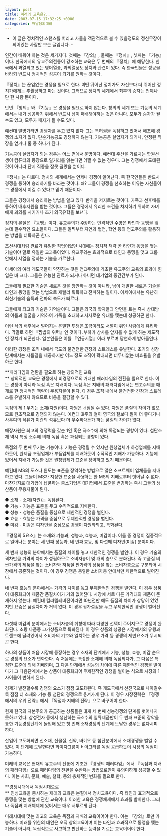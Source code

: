 ```yaml
---
layout: post
title: 미래의 교육은?..
date: 2003-07-15 17:32:25 +0900
categories: 깨달음의대화
---
```

- 이 글은 정치적인 스탠스를 버리고 사물을 객관적으로 볼 수 있을정도의 정신무장이 되어있는 사람만 보는 글입니다. -

인간이 배워야 하는 것은 세가지다. 첫째는 『창의』, 둘째는 『정치』, 셋째는 『기능』이다. 한국에서의 유교주의전통이 강조하는 교육은 두 번째의 『정치』에 해당한다. 한국에서 과열되고 있는 영어열풍, 과외열풍도 정치와 관련이 있다. 즉 한국인들은 성공을 바라되 반드시 정치적인 성공이 되기를 원하는 것이다. 

『정치』는 끊임없는 경쟁을 필요로 한다. 어떤 뛰어난 정치가도 자신보다 더 뛰어난 정치가에게는 추월당하고 마는 것이다. 그러므로 정치의 세계에서 최후의 승자는 언제나 단 한 사람 뿐이다. 

반면 『창의』와 『기능』은 경쟁을 필요로 하지 않는다. 창의의 세계 또는 기능의 세계에서는 내가 성공하기 위해서 반드시 남이 패배해야하는 것은 아니다. 모두가 승자가 될 수도 있고, 모두가 패자가 될 수도 있다. 

예컨대 발명가라면 경쟁자를 두고 있지 않다. 그는 특허권을 독점하고 있어서 애초에 경쟁의 소지가 없다. 단순기능공도 경쟁하지 않는다. 기능공은 실업자가 되거나, 안정된 직장을 얻거나 둘 중 하나가 된다. 

기능공이 실업자가 되는 경우는 어느 면에서 운명이다. 예컨대 주산을 가르치는 학원선생이 컴퓨터의 등장으로 일거리를 잃는다면 어쩔 수 없는 경우다. 그는 경쟁에서 도태된 것이 아니라 단지 직종을 잘못 골랐을 뿐이다. 

『정치』는 다르다. 정치의 세계에서는 언제나 경쟁이 일어난다. 즉 한국인들은 반드시 경쟁을 통하여 승리하기를 바라는 것이다. 왜? 그들이 경쟁을 선호하는 이유는 자신들이 그 경쟁에서 이길 수 있다고 믿기 때문이다. 

그들은 경쟁에서 승리하는 방법을 알고 있다. 반칙을 저지르는 것이다. 가족과 선후배를 통하여 배후지원을 받는 것이다. 그들은 경쟁에서 유리한 조건을 차지하기 위하여 자녀에게 과외를 시키거나 조기 외국유학을 보낸다. 

정치의 본질은 『동맹』이다. 유교주의가 주장하는 인격적인 수양은 타인과 동맹을 맺는데 필수적인 요소들이다. 그들은 일찍부터 지연과 혈연, 학연 등의 연고주의를 활용하는 방법을 터득하곤 한다. 

조선시대처럼 관료가 유일한 직업이었던 시대에는 정치적 책략 곧 타인과 동맹을 맺는 기술이야 말로 유일한 교과목이었다. 유교주의는 효과적으로 타인과 동맹을 맺고 그룹 안에서 서열을 정하는 기술을 가르친다. 

아세아의 여러 개도국들이 약진하는 것은 연고주의에 기초한 유교주의 교육의 효과에 힘입은 바 크다. 그들은 유능한 관료가 되거나 아니면 대기업의 중간간부가 된다. 

그들에게 필요한 기술은 새로운 것을 창안하는 것이 아니라, 남이 개발한 새로운 기술을 타인과 동맹을 맺는 방법으로 재빨리 획득하고 전파하는 일이다. 아세아에서는 유난히 최신기술의 습득과 전파의 속도가 빠르다. 

그들에게 최고의 기술은 기억술이다. 그들은 외국의 학자들과 안면을 트는 즉시 상대방의 이름과 얼굴을 기억하여 가족을 초대하고 사사로운 유대를 맺는데 성공하곤 한다. 

이런 식의 배후에서 벌어지는 은밀한 투쟁은 조금이라도 서열이 위인 사람에게 유리하다. 막말로 하면 『짬밥의 위력』인 것이다. 부하가 상사를 앞지를 수 없게 하는 제도적인 장치가 되곤한다. 일본인들은 이를 『연공서열』이라 부르며 당연하게 받아들인다. 

이러한 경쟁은 조직 내에서 극도의 불건전한 긴장과 스트레스를 유발한다. 초기의 성장단계에서는 지름길을 제공하지만 어느 정도 조직이 확대되면 터무니없는 비효율을 유발하곤 한다. 

**패러다임의 전환을 필요로 하는 창의적인 교육  
** 창의적인 교육은 경쟁에서 비경쟁으로의 거대한 패러다임의 전환을 필요로 한다. 이는 경쟁이 아니라 독점 혹은 지배이다. 독점 혹은 지배의 패러다임에서는 연고주의를 매개로 한 정치적인 책략이 무용지물이 된다. 이 경우 조직 내에서 불건전한 긴장과 스트레스를 유발하지 않으므로 비용을 절감할 수 있다. 

독점의 제 1 무기는 소재(자원)이다. 자원은 선점될 수 있다. 자원은 품질의 차이가 없으므로 원초적으로 경쟁되지 않는다. 예컨대 호주의 철이 영국의 철보다 질이 더 좋다거나 사우디의 석유가 이란의 석유보다 더 우수하다든가 하는 품질의 차이가 없다. 

매장자원은 최고의 경쟁력을 갖춘 1인 혹은 극소수에 의해 독점되는 경향이 있다. 첨단소재 역시 특정 소수에 의해 독점 혹은 과점되는 경향이 있다.

독점의 두 번째 무기는 기능이다. 기능은 경쟁될 수 있지만 원청업체가 하청업체를 지배하듯이, 완제품 조립업체가 부품업체를 지배하듯이 수직적인 지배가 가능하다. 기능에 있어서 지배가 가능한 것은 원청업체가 표준을 장악하고 있기 때문이다.

예컨대 MS의 도스나 윈도는 표준을 장악하는 방법으로 많은 소프트웨어 업체들을 지배하고 있다. 그들이 MS가 지정한 표준을 사용하는 한 MS의 지배로부터 벗어날 수 없다. 마찬가지로 대기업에 납품하는 중소기업은 대기업에서 표준을 변경하는 즉시 그들의 생산품이 무용지물이 된다. 

● 소재 - 소재(자원)는 독점된다.  
● 기능 - 기능은 표준을 두고 수직적으로 지배한다.  
● 성능 - 성능은 품질을 중심으로 제한적인 경쟁을 벌인다.  
● 효능 - 효능은 가격을 중심으로 무제한적인 경쟁을 벌인다.   
● 미감 - 미감은 디자인을 중심으로 경쟁이 다원화되고, 특화된다. 

『경쟁의 5요소』는 소재와 기능과, 성능과, 효능과, 미감이다. 이들 중 경쟁이 집중적으로 일어나는 분야는 세 번째 성능과, 네 번째 효능, 및 다섯째 디자인(미감) 분야이다. 

세 번째 성능의 분야에서는 품질의 차이를 놓고 제한적인 경쟁을 벌인다. 이 경우 기술의 격차만큼 가격의 차이가 성립하므로 소비자층이 몇 개의 층으로 분화된다. 즉 고품질 비싼가격의 제품을 찾는 소비자와 저품질 싼가격의 상품을 찾는 소비자층으로 구분되어 시장에서 공존하는 것이다. 이 경우 경쟁은 동일한 소비자층 안에서만 제한적으로 벌어진다. 

네 번째 효능의 분야에서는 가격의 차이를 놓고 무제한적인 경쟁을 벌인다. 이 경우 상품이 대중화되어 제품간 품질차이가 거의 없어진다. 시장에 서로 다른 가격대의 제품이 존재하지 않는다. 예컨대 컬러텔레비전이라면 10년전만 해도 품질의 차이가 상당히 있었지만 요즘은 품질차이가 거의 없다. 이 경우 원가절감을 두고 무제한적인 경쟁이 벌어진다. 

다섯째 미감의 분야에서는 소비자층의 취향에 따라 다양한 선택이 주어지므로 경쟁이 완화된다. 소량 다품종 고가상품으로 특화된다. 이 경우 상품의 성공은 시장에서의 유행과 트렌드에 달려있어서 소비자의 기호와 일치하는 경우 가격 등 경쟁의 제반요소가 무시되곤 한다.

하나의 상품이 처음 시장에 등장하는 경우 소재의 단계에서 기능, 성능, 효능, 미감 순으로 경쟁의 요소가 변화한다. 즉 처음에는 특정한 소재에 의해 독점되다가, 그 다음은 특정한 표준에 의해 지배되며, 그 다음 단계에서 성능의 차이에 따른 제한적인 경쟁을 벌이다가 그 다음단계에서는 상품이 대중화되어 무제한적인 경쟁을 벌이는 식으로 시장의 1사이클이 변하게 된다. 

경제가 발전할수록 경쟁의 요소가 점점 고도화된다. 즉 개도국에서 선진국으로 나아갈수록 점점 더 소재와 기능 등 첨단의 경쟁으로 옮겨가게 된다. 이 경우 시장전략은 『경쟁에서의 우위 전략』에서 『독점과 지배의 전략』으로 바꾸어야 한다. 

현재 한국의 자본주의가 공급하는 상품들은 대개 세 번째 성능경쟁의 단계를 벗어나지 못하고 있다. 삼성전자 등에서 생산하는 극소수의 일류제품만이 두 번째 표준의 장악을 통한 기능경쟁단계에 돌입해 있고 첫 번째 소재경쟁의 단계에 도달한 경우는 없다시피 하다. 

산업이 고도화되면 신소재, 신물질, 신약, 바이오 등 첨단분야에서 소재경쟁을 벌일 수 있다. 이 단계에 도달한다면 화이자그룹이 비아그라를 독점 공급하듯이 시장의 독점이 가능하다. 

미래의 교육은 현재의 유교주의 전통에 기초한 『경쟁의 패러다임』에서 『독점과 지배의 패러다임』으로 패러다임의 전환을 수반하는 방법으로만이 유의미하게 성공할 수 있다. 이는 사회, 문화, 예술, 철학, 등의 총체적인 변화를 필요로 한다. 

**경쟁시대에서 독점시대으로   
** 인성교육을 중시하는 재래의 교육은 본질에서 정치교육이다. 즉 타인과 효과적으로 동맹을 맺는 방법에 관한 교육이다. 이러한 교육은 경쟁체제에서 효과를 발휘한다. 그러나 독점과 지배체제에 있어서는 매우 서투르게 된다.

미래시대에 맞는 최고의 교육은 독점과 지배의 교육이어야 한다. 이는 『창의』로만 가능하다. 미래를 위한의 대안은 오직 창의교육이며 이는 타인과 효과적으로 동맹을 맺는 기술이 아니라, 독립적으로 사고하고 판단하는 능력을 기르는 교육이어야 한다.